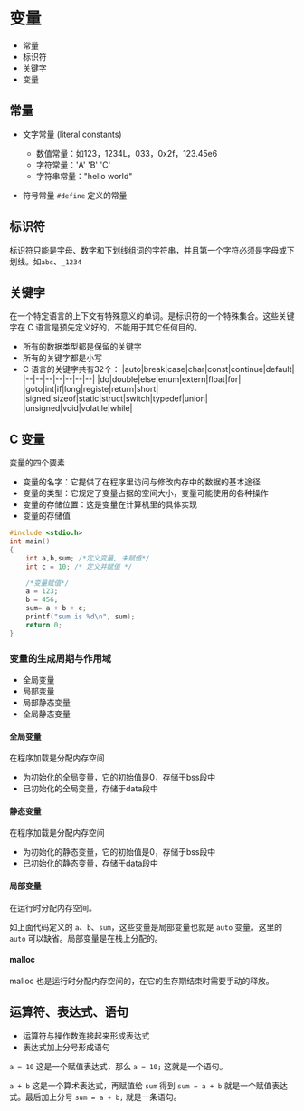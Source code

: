 # 变量

* 常量
* 标识符
* 关键字
* 变量

## 常量

* 文字常量 (literal constants)
  * 数值常量：如123，1234L，033，0x2f，123.45e6
  * 字符常量：'A' 'B' 'C'
  * 字符串常量："hello world"

* 符号常量 `#define` 定义的常量

## 标识符

标识符只能是字母、数字和下划线组词的字符串，并且第一个字符必须是字母或下划线。如`abc`、`_1234`

## 关键字

在一个特定语言的上下文有特殊意义的单词。是标识符的一个特殊集合。这些关键字在 C 语言是预先定义好的，不能用于其它任何目的。

* 所有的数据类型都是保留的关键字
* 所有的关键字都是小写
* C 语言的关键字共有32个：
  |auto|break|case|char|const|continue|default|
  |--|--|--|--|--|--|--|
  |do|double|else|enum|extern|float|for|
  |goto|int|if|long|registe|return|short|
  |signed|sizeof|static|struct|switch|typedef|union|
  |unsigned|void|volatile|while|

## C 变量

  变量的四个要素

* 变量的名字：它提供了在程序里访问与修改内存中的数据的基本途径
* 变量的类型：它规定了变量占据的空间大小，变量可能使用的各种操作
* 变量的存储位置：这是变量在计算机里的具体实现
* 变量的存储值

```c
#include <stdio.h>
int main()
{
    int a,b,sum; /*定义变量, 未赋值*/
    int c = 10; /* 定义并赋值 */

    /*变量赋值*/
    a = 123;
    b = 456;
    sum= a + b + c;
    printf("sum is %d\n", sum);
    return 0;
}
```

### 变量的生成周期与作用域

* 全局变量
* 局部变量
* 局部静态变量
* 全局静态变量

#### 全局变量

在程序加载是分配内存空间

* 为初始化的全局变量，它的初始值是0，存储于bss段中
* 已初始化的全局变量，存储于data段中

#### 静态变量

在程序加载是分配内存空间

* 为初始化的静态变量，它的初始值是0，存储于bss段中
* 已初始化的静态变量，存储于data段中

#### 局部变量

在运行时分配内存空间。

如上面代码定义的 `a`、`b`、`sum`，这些变量是局部变量也就是 `auto` 变量。这里的 `auto` 可以缺省。局部变量是在栈上分配的。

#### malloc

malloc 也是运行时分配内存空间的，在它的生存期结束时需要手动的释放。

## 运算符、表达式、语句

* 运算符与操作数连接起来形成表达式
* 表达式加上分号形成语句

`a = 10` 这是一个赋值表达式，那么 `a = 10;` 这就是一个语句。

`a + b` 这是一个算术表达式，再赋值给 `sum` 得到 `sum = a + b` 就是一个赋值表达式。最后加上分号 `sum = a + b;` 就是一条语句。
